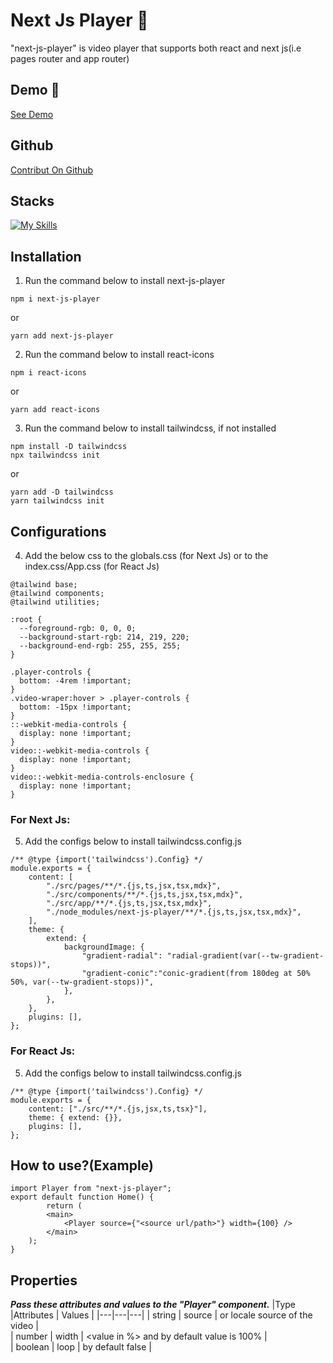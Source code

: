# Next Js Player 🚀

"next-js-player" is video player that supports both react and next js(i.e pages router and app router)

## Demo 🔗

[See Demo](https://next-js-player.vercel.app/)

## Github

[Contribut On Github](https://github.com/ScreenTechnicals/next-video-player/)

## Stacks

[![My Skills](https://skillicons.dev/icons?i=html,css,tailwind,js,next,react)](https://skillicons.dev)

## Installation

1. Run the command below to install next-js-player

```
npm i next-js-player
```

or

```
yarn add next-js-player
```

2. Run the command below to install react-icons

```
npm i react-icons
```

or

```
yarn add react-icons
```

3. Run the command below to install tailwindcss, if not installed

```
npm install -D tailwindcss
npx tailwindcss init
```

or

```
yarn add -D tailwindcss
yarn tailwindcss init
```

## Configurations

4. Add the below css to the globals.css (for Next Js) or to the index.css/App.css (for React Js)

```
@tailwind base;
@tailwind components;
@tailwind utilities;

:root {
  --foreground-rgb: 0, 0, 0;
  --background-start-rgb: 214, 219, 220;
  --background-end-rgb: 255, 255, 255;
}

.player-controls {
  bottom: -4rem !important;
}
.video-wraper:hover > .player-controls {
  bottom: -15px !important;
}
::-webkit-media-controls {
  display: none !important;
}
video::-webkit-media-controls {
  display: none !important;
}
video::-webkit-media-controls-enclosure {
  display: none !important;
}
```

### For Next Js:

5. Add the configs below to install tailwindcss.config.js

```
/** @type {import('tailwindcss').Config} */
module.exports = {
    content: [
        "./src/pages/**/*.{js,ts,jsx,tsx,mdx}",
        "./src/components/**/*.{js,ts,jsx,tsx,mdx}",
        "./src/app/**/*.{js,ts,jsx,tsx,mdx}",
        "./node_modules/next-js-player/**/*.{js,ts,jsx,tsx,mdx}",
    ],
    theme: {
        extend: {
            backgroundImage: {
                "gradient-radial": "radial-gradient(var(--tw-gradient-stops))",
                "gradient-conic":"conic-gradient(from 180deg at 50% 50%, var(--tw-gradient-stops))",
            },
        },
    },
    plugins: [],
};
```

### For React Js:

5. Add the configs below to install tailwindcss.config.js

```
/** @type {import('tailwindcss').Config} */
module.exports = {
    content: ["./src/**/*.{js,jsx,ts,tsx}"],
    theme: { extend: {}},
    plugins: [],
};
```

## How to use?(Example)

```
import Player from "next-js-player";
export default function Home() {
        return (
        <main>
            <Player source={"<source url/path>"} width={100} />
        </main>
    );
}
```

## Properties

**_Pass these attributes and values to the "Player" component._**
|Type |Attributes | Values |
|---|---|---|
| string | source | <url> or locale source of the video |  
| number | width | <value in %> and by default value is 100% |  
| boolean | loop | by default false |
